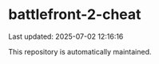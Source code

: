 # battlefront-2-cheat

Last updated: 2025-07-02 12:16:16

This repository is automatically maintained.
